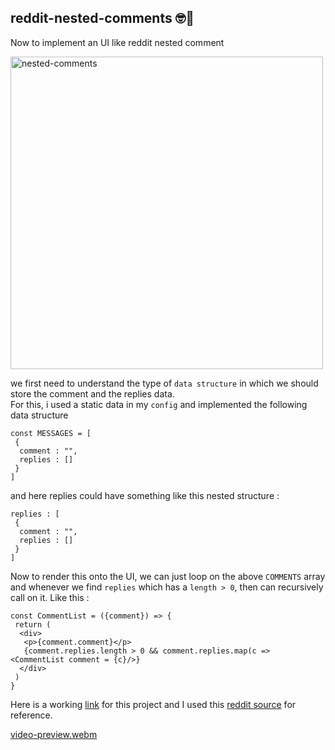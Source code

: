 ## reddit-nested-comments 🤓🤘
Now to implement an UI like reddit nested comment<br/>

<img width="500" alt="nested-comments" src="https://github.com/user-attachments/assets/79beaf02-1cd0-4ce3-a3f6-bfd91ee8cb1f">


we first need to understand the type of `data structure` in which we should store the comment and the replies data.<br/>
For this, i used a static data in my `config` and implemented the following data structure
```
const MESSAGES = [
 {
  comment : "",
  replies : []
 }
]
``` 
and here replies could have something like this nested structure : <br/>
```
replies : [
 {
  comment : "",
  replies : []
 }
]
```
Now to render this onto the UI, we can just loop on the above `COMMENTS` array and whenever we find `replies` which has a `length > 0`, then can recursively call on it. Like this : <br/>
```
const CommentList = ({comment}) => {
 return (
  <div>
   <p>{comment.comment}</p>
   {comment.replies.length > 0 && comment.replies.map(c => <CommentList comment = {c}/>}
  </div>
 )
}
```
Here is a working [link](https://66cd7f3cd1e9df9c72803692--fastidious-gelato-7679e7.netlify.app/) for this project and I used this [reddit source](https://www.reddit.com/r/personalfinanceindia/comments/1f1u8iz/how_people_are_living_in_20k_rupees_a_month/) for reference.

[video-preview.webm](https://github.com/user-attachments/assets/916804a8-2741-4be9-b88d-6052fa3519da)

